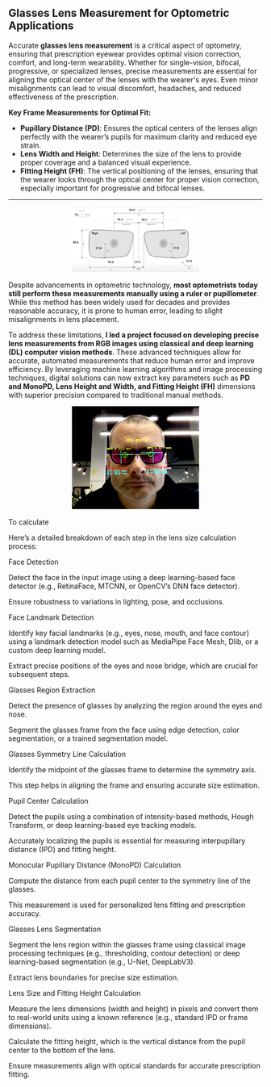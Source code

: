 ## Glasses Lens Measurement for Optometric Applications ##

Accurate **glasses lens measurement** is a critical aspect of optometry, ensuring that prescription eyewear provides optimal vision correction, comfort, and long-term wearability. Whether for single-vision, bifocal, progressive, or specialized lenses, precise measurements are essential for aligning the optical center of the lenses with the wearer's eyes. Even minor misalignments can lead to visual discomfort, headaches, and reduced effectiveness of the prescription.

**Key Frame Measurements for Optimal Fit:**
+ **Pupillary Distance (PD)**: Ensures the optical centers of the lenses align perfectly with the wearer’s pupils for maximum clarity and reduced eye strain.
+ **Lens Width and Height**: Determines the size of the lens to provide proper coverage and a balanced visual experience.
+ **Fitting Height (FH)**: The vertical positioning of the lenses, ensuring that the wearer looks through the optical center for proper vision correction, especially important for progressive and bifocal lenses.

---

<div style="text-align: center;">
  <img src="images/LensMeasurements2.png?raw=true" width="50%" height="50%"/>
</div>

Despite advancements in optometric technology, **most optometrists today still perform these measurements manually using a ruler or pupillometer**. While this method has been widely used for decades and provides reasonable accuracy, it is prone to human error, leading to slight misalignments in lens placement.

To address these limitations, **I led a project focused on developing precise lens measurements from RGB images using classical and deep learning (DL) computer vision methods**. These advanced techniques allow for accurate, automated measurements that reduce human error and improve efficiency. By leveraging machine learning algorithms and image processing techniques, digital solutions can now extract key parameters such as **PD and MonoPD, Lens Height and Width, and Fitting Height (FH)** dimensions with superior precision compared to traditional manual methods.

<div style="text-align: center;">
  <img src="images/demo_image.png?raw=true" width="50%" height="50%"/>
</div>

To calculate 

Here’s a detailed breakdown of each step in the lens size calculation process:

Face Detection

Detect the face in the input image using a deep learning-based face detector (e.g., RetinaFace, MTCNN, or OpenCV’s DNN face detector).

Ensure robustness to variations in lighting, pose, and occlusions.

Face Landmark Detection

Identify key facial landmarks (e.g., eyes, nose, mouth, and face contour) using a landmark detection model such as MediaPipe Face Mesh, Dlib, or a custom deep learning model.

Extract precise positions of the eyes and nose bridge, which are crucial for subsequent steps.

Glasses Region Extraction

Detect the presence of glasses by analyzing the region around the eyes and nose.

Segment the glasses frame from the face using edge detection, color segmentation, or a trained segmentation model.

Glasses Symmetry Line Calculation

Identify the midpoint of the glasses frame to determine the symmetry axis.

This step helps in aligning the frame and ensuring accurate size estimation.

Pupil Center Calculation

Detect the pupils using a combination of intensity-based methods, Hough Transform, or deep learning-based eye tracking models.

Accurately localizing the pupils is essential for measuring interpupillary distance (IPD) and fitting height.

Monocular Pupillary Distance (MonoPD) Calculation

Compute the distance from each pupil center to the symmetry line of the glasses.

This measurement is used for personalized lens fitting and prescription accuracy.

Glasses Lens Segmentation

Segment the lens region within the glasses frame using classical image processing techniques (e.g., thresholding, contour detection) or deep learning-based segmentation (e.g., U-Net, DeepLabV3).

Extract lens boundaries for precise size estimation.

Lens Size and Fitting Height Calculation

Measure the lens dimensions (width and height) in pixels and convert them to real-world units using a known reference (e.g., standard IPD or frame dimensions).

Calculate the fitting height, which is the vertical distance from the pupil center to the bottom of the lens.

Ensure measurements align with optical standards for accurate prescription fitting.
